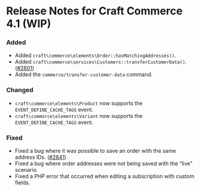 # Release Notes for Craft Commerce 4.1 (WIP)

### Added
- Added `craft\commerce\elements\Order::hasMatchingAddresses()`.
- Added `craft\commerce\services\Customers::transferCustomerData()`. ([#2801](https://github.com/craftcms/commerce/pull/2801))
- Added the `commerce/transfer-customer-data` command.

### Changed
- `craft\commerce\elements\Product` now supports the `EVENT_DEFINE_CACHE_TAGS` event.
- `craft\commorce\elements\Variant` now supports the `EVENT_DEFINE_CACHE_TAGS` event.

### Fixed
- Fixed a bug where it was possible to save an order with the same address IDs. ([#2841](https://github.com/craftcms/commerce/issues/2841))
- Fixed a bug where order addresses were not being saved with the “live” scenario.
- Fixed a PHP error that occurred when editing a subscription with custom fields.

